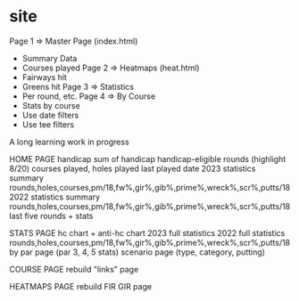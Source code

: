 # site

Page 1 => Master Page (index.html)
  - Summary Data
  - Courses played
Page 2 => Heatmaps (heat.html)
  - Fairways hit
  - Greens hit
Page 3 => Statistics
  - Per round, etc.
Page 4 => By Course
  - Stats by course
  - Use date filters
  - Use tee filters

A long learning work in progress


HOME PAGE
	handicap
	sum of handicap
	handicap-eligible rounds (highlight 8/20)
	courses played, holes played
	last played date
	2023 statistics summary		
		rounds,holes,courses,pm/18,fw%,gir%,gib%,prime%,wreck%,scr%,putts/18
	2022 statistics summary
		rounds,holes,courses,pm/18,fw%,gir%,gib%,prime%,wreck%,scr%,putts/18
	last five rounds + stats

STATS PAGE
	hc chart + anti-hc chart
	2023 full statistics
	2022 full statistics
		rounds,holes,courses,pm/18,fw%,gir%,gib%,prime%,wreck%,scr%,putts/18
	by par page (par 3, 4, 5 stats)
	scenario page (type, category, putting)

COURSE PAGE
	rebuild "links" page
	
HEATMAPS PAGE
	rebuild FIR GIR page